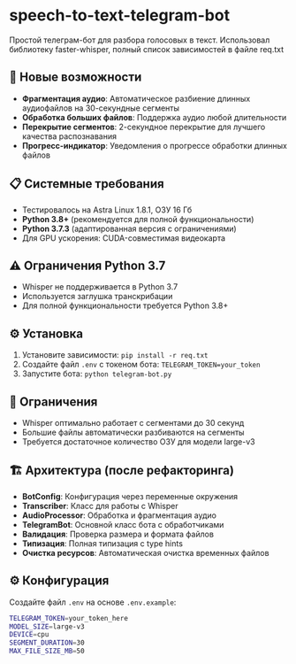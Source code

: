 # speech-to-text-telegram-bot
Простой телеграм-бот для разбора голосовых в текст.
Использовал библиотеку faster-whisper, полный список зависимостей в файле req.txt

## 🚀 Новые возможности
- **Фрагментация аудио**: Автоматическое разбиение длинных аудиофайлов на 30-секундные сегменты
- **Обработка больших файлов**: Поддержка аудио любой длительности
- **Перекрытие сегментов**: 2-секундное перекрытие для лучшего качества распознавания
- **Прогресс-индикатор**: Уведомления о прогрессе обработки длинных файлов

## 📋 Системные требования
- Тестировалось на Astra Linux 1.8.1, ОЗУ 16 Гб
- **Python 3.8+** (рекомендуется для полной функциональности)
- **Python 3.7.3** (адаптированная версия с ограничениями)
- Для GPU ускорения: CUDA-совместимая видеокарта

## ⚠️ Ограничения Python 3.7
- Whisper не поддерживается в Python 3.7
- Используется заглушка транскрибации
- Для полной функциональности требуется Python 3.8+

## ⚙️ Установка
1. Установите зависимости: `pip install -r req.txt`
2. Создайте файл `.env` с токеном бота: `TELEGRAM_TOKEN=your_token`
3. Запустите бота: `python telegram-bot.py`

## 🔧 Ограничения
- Whisper оптимально работает с сегментами до 30 секунд
- Большие файлы автоматически разбиваются на сегменты
- Требуется достаточное количество ОЗУ для модели large-v3

## 🏗️ Архитектура (после рефакторинга)
- **BotConfig**: Конфигурация через переменные окружения
- **Transcriber**: Класс для работы с Whisper
- **AudioProcessor**: Обработка и фрагментация аудио
- **TelegramBot**: Основной класс бота с обработчиками
- **Валидация**: Проверка размера и формата файлов
- **Типизация**: Полная типизация с type hints
- **Очистка ресурсов**: Автоматическая очистка временных файлов

## ⚙️ Конфигурация
Создайте файл `.env` на основе `.env.example`:
```bash
TELEGRAM_TOKEN=your_token_here
MODEL_SIZE=large-v3
DEVICE=cpu
SEGMENT_DURATION=30
MAX_FILE_SIZE_MB=50
```
